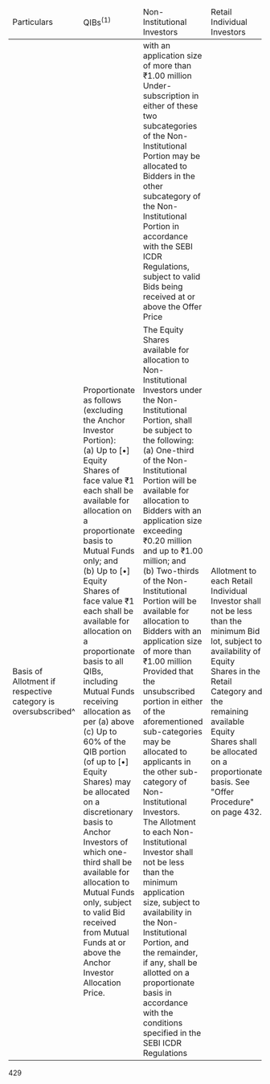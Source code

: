 <table><thead><tr><td>Particulars</td><td>QIBs<sup>(1)</sup></td><td>Non-Institutional Investors</td><td>Retail Individual Investors</td><td>Eligible Employees</td></tr></thead><tbody><tr><td></td><td></td><td>with an application size of more than ₹1.00 million<br>Under-subscription in either of these two subcategories of the Non-Institutional Portion may be allocated to Bidders in the other subcategory of the Non-Institutional Portion in accordance with the SEBI ICDR Regulations, subject to valid Bids being received at or above the Offer Price</td><td></td><td></td></tr><tr><td>Basis of Allotment if respective category is oversubscribed^</td><td>Proportionate as follows (excluding the Anchor Investor Portion):<br>(a) Up to [•] Equity Shares of face value ₹1 each shall be available for allocation on a proportionate basis to Mutual Funds only; and<br>(b) Up to [•] Equity Shares of face value ₹1 each shall be available for allocation on a proportionate basis to all QIBs, including Mutual Funds receiving allocation as per (a) above<br>(c) Up to 60% of the QIB portion (of up to [•] Equity Shares) may be allocated on a discretionary basis to Anchor Investors of which one-third shall be available for allocation to Mutual Funds only, subject to valid Bid received from Mutual Funds at or above the Anchor Investor Allocation Price.</td><td>The Equity Shares available for allocation to Non-Institutional Investors under the Non-Institutional Portion, shall be subject to the following:<br>(a) One-third of the Non-Institutional Portion will be available for allocation to Bidders with an application size exceeding ₹0.20 million and up to ₹1.00 million; and<br>(b) Two-thirds of the Non-Institutional Portion will be available for allocation to Bidders with an application size of more than ₹1.00 million<br>Provided that the unsubscribed portion in either of the aforementioned sub-categories may be allocated to applicants in the other sub-category of Non-Institutional Investors.<br>The Allotment to each Non-Institutional Investor shall not be less than the minimum application size, subject to availability in the Non-Institutional Portion, and the remainder, if any, shall be allotted on a proportionate basis in accordance with the conditions specified in the SEBI ICDR Regulations</td><td>Allotment to each Retail Individual Investor shall not be less than the minimum Bid lot, subject to availability of Equity Shares in the Retail Category and the remaining available Equity Shares shall be allocated on a proportionate basis. See "Offer Procedure" on page 432.</td><td>Proportionate; unless the Employee Reservation Portion is undersubscribed, the value of allocation to an Eligible Employee shall not exceed ₹0.20 million. In the event of undersubscription in the Employee Reservation Portion, the unsubscribed portion may be allocated, on a proportionate basis, to Eligible Employees for a value exceeding ₹0.20 million up to ₹0.50 million each</td></tr></tbody></table>

429